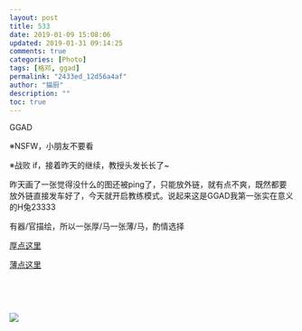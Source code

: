 ```yaml
---
layout: post
title: 533
date: 2019-01-09 15:08:06
updated: 2019-01-31 09:14:25
comments: true
categories: [Photo]
tags: [格邓, ggad]
permalink: "2433ed_12d56a4af"
author: "猫厨"
description: ""
toc: true
---
```


<p>GGAD</p> 
<p>※NSFW，小朋友不要看</p> 
<p>※战败 if，接着昨天的继续，教授头发长长了~</p> 
<p>昨天画了一张觉得没什么的图还被ping了，只能放外链，就有点不爽，既然都要放外链直接发车好了，今天就开启教练模式。说起来这是GGAD我第一张实在意义的H兔23333</p> 
<p>有器/官描绘，所以一张厚/马一张薄/马，酌情选择</p> 
<p><a rel="nofollow" href="https://images-wixmp-ed30a86b8c4ca887773594c2.wixmp.com/intermediary/f/d97cf4c4-1f95-4c79-9e66-10b31d5fac97/dcybw8t-304ae634-c0e8-41af-8b9b-ab9f1ddedbc7.jpg/v1/fill/w_904,h_884,q_70,strp/ggad22_by_chain247_dcybw8t-pre.jpg" target="_blank"  >厚点这里</a></p> 
<p><a rel="nofollow" href="https://images-wixmp-ed30a86b8c4ca887773594c2.wixmp.com/intermediary/f/d97cf4c4-1f95-4c79-9e66-10b31d5fac97/dcybw7j-aefea5eb-4038-40cc-a563-8a13ff30d6d3.jpg/v1/fill/w_904,h_884,q_70,strp/64767ffff1a608e4fb886__1__by_chain247_dcybw7j-pre.jpg" target="_blank"  >薄点这里</a></p> 
<p><br /></p> 
<p><br /></p>

![](/img/img_cVZNdzJtQk9JV2RYenpoZmVOMEVnd3V5Q1YrZm5PYmZITStLa3JpOFJ3ZlNmYmNUOXhGNjRBPT0.png)